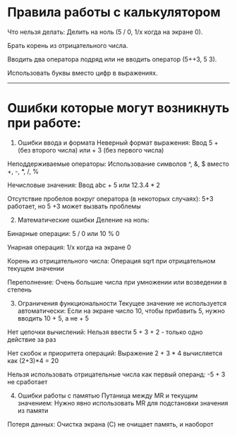 # Правила работы с калькулятором

Что нельзя делать:
Делить на ноль (5 / 0, 1/x когда на экране 0).

Брать корень из отрицательного числа.

Вводить два оператора подряд или не вводить оператор (5++3, 5 3).

Использовать буквы вместо цифр в выражениях.

---

# Ошибки которые могут возникнуть при работе:

1. Ошибки ввода и формата
Неверный формат выражения: Ввод 5 + (без второго числа) или + 3 (без первого числа)

Неподдерживаемые операторы: Использование символов ^, &, $ вместо +, -, *, /, %

Нечисловые значения: Ввод abc + 5 или 12.3.4 * 2

Отсутствие пробелов вокруг оператора (в некоторых случаях): 5+3 работает, но 5 +3 может вызвать проблемы

2. Математические ошибки
Деление на ноль:

Бинарные операции: 5 / 0 или 10 % 0

Унарная операция: 1/x когда на экране 0

Корень из отрицательного числа: Операция sqrt при отрицательном текущем значении

Переполнение: Очень большие числа при умножении или возведении в степень

3. Ограничения функциональности
Текущее значение не используется автоматически: Если на экране число 10, чтобы прибавить 5, нужно вводить 10 + 5, а не + 5

Нет цепочки вычислений: Нельзя ввести 5 + 3 + 2 - только одно действие за раз

Нет скобок и приоритета операций: Выражение 2 + 3 * 4 вычисляется как (2+3)*4 = 20

Нельзя использовать отрицательные числа как первый операнд: -5 + 3 не сработает

4. Ошибки работы с памятью
Путаница между MR и текущим значением: Нужно явно использовать MR для подстановки значения из памяти

Потеря данных: Очистка экрана (C) не очищает память, и наоборот

